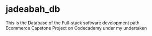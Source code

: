 # jadeabah_db
This is the Database of the Full-stack software development path Ecommerce Capstone Project on Codecademy under my undertaken
